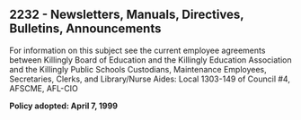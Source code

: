 ## 2232 - Newsletters, Manuals, Directives, Bulletins, Announcements

For information on this subject see the current employee agreements between Killingly Board of Education and the Killingly Education Association and the Killingly Public Schools Custodians, Maintenance Employees, Secretaries, Clerks, and Library/Nurse Aides: Local 1303-149 of Council #4, AFSCME, AFL-CIO

**Policy adopted:  April 7, 1999**